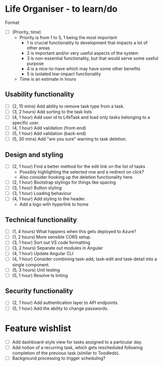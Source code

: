 # Life Organiser - to learn/do

Format 
- [ ] (Priority, time)
	- Priority is from 1 to 5, 1 being the most important
		- 1 is crucial functionality to development that impacts a lot of other areas
		- 2 is important and/or very useful aspects of the system
		- 3 is non-essential functionality, but that would serve some useful purpose
		- 4 is a nice-to-have which may have some other benefits
		- 5 is isolated low-impact functionality
	- Time is an estimate in hours

## Usability functionality

- [ ] (2, 15 mins) Add ability to remove task type from a task.
- [ ] (3, 2 hours) Add sorting to the task lists
- [ ] (4, 1 hour) Add user id to LifeTask and load only tasks belonging to a specific user.
- [ ] (4, 1 hour) Add validation (front-end)
- [ ] (5, 1 hour) Add validation (back-end)
- [ ] (5, 30 mins) Add "are you sure" warning to task deletion.

## Design and styling

- [ ] (2, 1 hour) Find a better method for the edit link on the list of tasks 
	- Possibly highlighting the selected row and a redirect on click?
	- Also consider hooking up the deletion functionality here.
- [ ] (2, 1 hour) Bootstrap stylings for things like spacing
- [ ] (3, 1 hour) Button styling
- [ ] (3, 1 hour) Loading behaviour
- [ ] (4, 1 hour) Add styling to the header.
	- Add a logo with hyperlink to home

## Technical functionality

- [ ] (1, 4 hours) What happens when this gets deployed to Azure?
- [ ] (1, 2 hours) More sensible CORS setup.
- [ ] (3, 1 hour) Sort out VS code formatting
- [ ] (3, 2 hours) Separate out modules in Angular
- [ ] (4, 1 hour) Update Angular CLI
- [ ] (4, 1 hour) Consider combining task-add, task-edit and task-detail into a single component.
- [ ] (5, 3 hours) Unit testing
- [ ] (5, 1 hour) Resolve ts linting

## Security functionality

- [ ] (2, 1 hour) Add authentication layer to API endpoints.
- [ ] (5, 1 hour) Add the ability to change passwords.

# Feature wishlist

- [ ] Add dashboard-style view for tasks assigned to a particular day.
- [ ] Add notion of a recurring task, which gets rescheduled following completion of the previous task (similar to Toodledo).
- [ ] Background processing to trigger scheduling?
